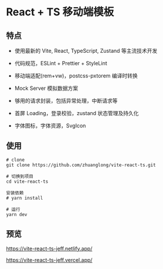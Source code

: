 # React + TS 移动端模板

## 特点

- 使用最新的 Vite, React, TypeScript, Zustand 等主流技术开发

- 代码规范，ESLint + Prettier + StyleLint

- 移动端适配(rem+vw)，postcss-pxtorem 编译时转换

- Mock Server 模拟数据方案

- 够用的请求封装，包括异常处理，中断请求等

- 首屏 Loading，登录校验，zustand 状态管理及持久化

- 字体图标，字体资源，SvgIcon

## 使用

```
# clone
git clone https://github.com/zhuanglong/vite-react-ts.git

# 切换到项目
cd vite-react-ts

安装依赖
# yarn install

# 运行
yarn dev
```

## 预览

https://vite-react-ts-jeff.netlify.app/

https://vite-react-ts-jeff.vercel.app/